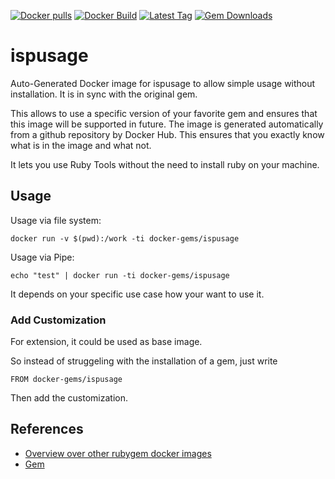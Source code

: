 [![Docker pulls](https://img.shields.io/docker/pulls/rubygem/ispusage.svg)](https://hub.docker.com/r/rubygem/ispusage/)
[![Docker Build](https://img.shields.io/docker/automated/rubygem/ispusage.svg)](https://hub.docker.com/r/rubygem/ispusage/)
[![Latest Tag](https://img.shields.io/github/tag/docker-rubygem/ispusage.svg)](https://hub.docker.com/r/rubygem/ispusage/)
[![Gem Downloads](https://img.shields.io/gem/dt/ispusage.svg)](https://rubygems.org/gems/ispusage/)
# ispusage

Auto-Generated Docker image for ispusage to allow simple usage without installation.
It is in sync with the original gem.

This allows to use a specific version of your favorite gem and ensures that this image will be supported in future.
The image is generated automatically from a github repository by Docker Hub.
This ensures that you exactly know what is in the image and what not.

It lets you use Ruby Tools without the need to install ruby on your machine.

## Usage

Usage via file system:

`docker run -v $(pwd):/work -ti docker-gems/ispusage`

Usage via Pipe:

`echo "test" | docker run -ti docker-gems/ispusage`

It depends on your specific use case how your want to use it.

### Add Customization

For extension, it could be used as base image.

So instead of struggeling with the installation of a gem, just write

`FROM docker-gems/ispusage`

Then add the customization.

## References

 - [Overview over other rubygem docker images](https://github.com/thinkbot/docker-rubygem)
 - [Gem](https://rubygems.org/gems/ispusage/)
